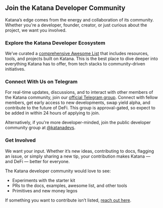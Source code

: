 ## Join the Katana Developer Community

Katana’s edge comes from the energy and collaboration of its community. Whether you're a developer, founder, creator, or just curious about the project, we want you involved.

### Explore the Katana Developer Ecosystem

We’ve curated a [comprehensive Awesome List](https://github.com/katana-network/awesome-katana) that includes resources, tools, and projects built on Katana. This is the best place to dive deeper into everything Katana has to offer, from tech stacks to community-driven initiatives.

### Connect With Us on Telegram

For real-time updates, discussions, and to interact with other members of the Katana community, join our [official Telegram group](https://t.me/+FWq3LkIVFjsyMmQx). Connect with fellow members, get early access to new developments, swap yield alpha, and contribute to the future of DeFi. This group is approval-gated, so expect to be added in within 24 hours of applying to join.

Alternatively, if you're more developer-minded, join the public developer community group at [@katanadevs](https://t.me/katanadevs).

### Get Involved

We want your input. Whether it’s new ideas, contributing to docs, flagging an issue, or simply sharing a new tip, your contribution makes Katana — and DeFi — better for everyone.

The Katana developer community would love to see:

- Experiments with the starter kit
- PRs to the docs, examples, awesome list, and other tools
- Primitives and new money legos

If something you want to contribute isn’t listed, [reach out here](https://github.com/katana-network/katana-docs).
